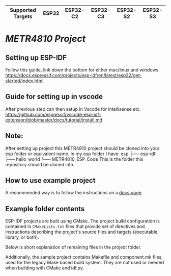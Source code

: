 | Supported Targets | ESP32 | ESP32-C2 | ESP32-C3 | ESP32-S2 | ESP32-S3 |
| ----------------- | ----- | -------- | -------- | -------- | -------- |

# _METR4810 Project_

## Setting up ESP-IDF
Follow this guide, link down the bottom for either mac/linux and windows.
https://docs.espressif.com/projects/esp-idf/en/latest/esp32/get-started/index.html

## Guide for setting up in vscode
After previous step can then setup in Vscode for intellisense etc.
https://github.com/espressif/vscode-esp-idf-extension/blob/master/docs/tutorial/install.md

## Note:
After setting up project this METR4810 project should be cloned into your esp folder or equivalent name.
In my esp folder I have:
esp
├── esp-idf
├── hello_world
└── METR4810_ESP_Code           This is the folder this repository should be cloned into.


## How to use example project
A recommended way is to follow the instructions on a [docs page](https://docs.espressif.com/projects/esp-idf/en/latest/api-guides/build-system.html#start-a-new-project).


## Example folder contents

ESP-IDF projects are built using CMake. The project build configuration is contained in `CMakeLists.txt`
files that provide set of directives and instructions describing the project's source files and targets
(executable, library, or both). 

Below is short explanation of remaining files in the project folder.

Additionally, the sample project contains Makefile and component.mk files, used for the legacy Make based build system. 
They are not used or needed when building with CMake and idf.py.
